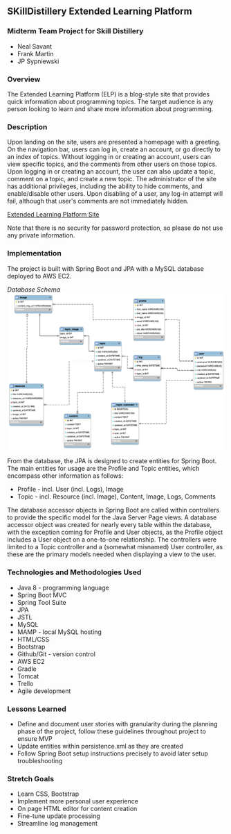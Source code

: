 ## SKillDistillery Extended Learning Platform

### Midterm Team Project for Skill Distillery

* Neal Savant
* Frank Martin
* JP Sypniewski

### Overview

The Extended Learning Platform (ELP) is a blog-style site that provides quick information about programming topics.  The target audience is any person looking to learn and share more information about programming.

### Description

Upon landing on the site, users are presented a homepage with a greeting.  On the navigation bar, users can log in, create an account, or go directly to an index of topics.  Without logging in or creating an account, users can view specific topics, and the comments from other users on those topics.  Upon logging in or creating an account, the user can also update a topic, comment on a topic, and create a new topic.  The administrator of the site has additional privileges, including the ability to hide comments, and enable/disable other users.  Upon disabling of a user, any log-in attempt will fail, although that user's comments are not immediately hidden.

[Extended Learning Platform Site](http://3.137.38.238:8080/ExtendedLearning/)

Note that there is no security for password protection, so please do not use any private information.

### Implementation

The project is built with Spring Boot and JPA with a MySQL database deployed to AWS EC2.

*Database Schema*
![ELP Schema](/DB/midtermDB.png)

From the database, the JPA is designed to create entities for Spring Boot.  The main entities for usage are the Profile and Topic entities, which encompass other information as follows:
* Profile - incl. User (incl. Logs), Image
* Topic - incl. Resource (incl. Image), Content, Image, Logs, Comments

The database accessor objects in Spring Boot are called within controllers to provide the specific model for the Java Server Page views.  A database accessor object was created for nearly every table within the database, with the exception coming for Profile and User objects, as the Profile object includes a User object on a one-to-one relationship.  The controllers were limited to a Topic controller and a (somewhat misnamed) User controller, as these are the primary models needed when displaying a view to the user.

### Technologies and Methodologies Used

* Java 8 - programming language
* Spring Boot MVC
* Spring Tool Suite
* JPA
* JSTL
* MySQL
* MAMP - local MySQL hosting
* HTML/CSS
* Bootstrap
* Github/Git - version control
* AWS EC2
* Gradle
* Tomcat
* Trello
* Agile development

### Lessons Learned

* Define and document user stories with granularity during the planning phase of the project, follow these guidelines throughout project to ensure MVP
* Update entities within persistence.xml as they are created
* Follow Spring Boot setup instructions precisely to avoid later setup troubleshooting

### Stretch Goals

* Learn CSS, Bootstrap
* Implement more personal user experience
* On page HTML editor for content creation
* Fine-tune update processing
* Streamline log management

